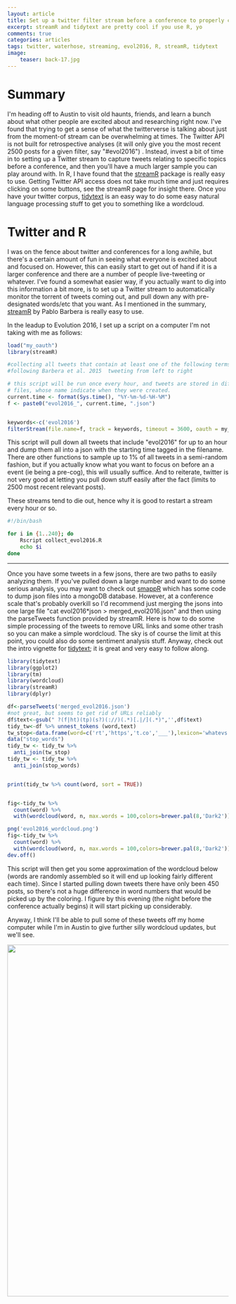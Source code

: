 ```yaml
---
layout: article
title: Set up a twitter filter stream before a conference to properly check out the zeitgeist!
excerpt: streamR and tidytext are pretty cool if you use R, yo
comments: true
categories: articles
tags: twitter, waterhose, streaming, evol2016, R, streamR, tidytext
image:
    teaser: back-17.jpg
---
```


# Summary

I'm heading off to Austin to visit old haunts, friends, and learn a bunch about what other people are excited about and researching right now. I've found that trying to get a sense of what the twitterverse is talking about just from the moment-of stream can be overwhelming at times. The Twitter API is not built for retrospective analyses (it will only give you the most recent 2500 posts for a given filter, say "#evol2016") . Instead, invest a bit of time in to setting up a Twitter stream to capture tweets relating to specific topics before a conference, and then you'll have a much larger sample you can play around with. In R, I have found that the [streamR](https://github.com/pablobarbera/streamR) package is really easy to use. Getting Twitter API access does not take much time and just requires clicking on some buttons, see the streamR page for insight there. Once you have your twitter corpus, [tidytext](https://cran.r-project.org/web/packages/tidytext/index.html) is an easy way to do some easy natural language processing stuff to get you to something like a wordcloud.

# Twitter and R

I was on the fence about twitter and conferences for a long awhile, but there's a certain amount of fun in seeing what everyone is excited about and focused on. However, this can easily start to get out of hand if it is a larger conference and there are a number of people live-tweeting or whatever. I've found a somewhat easier way, if you actually want to dig into this information a bit more, is to set up a Twitter stream to automatically monitor the torrent of tweets coming out, and pull down any with pre-designated words/etc that you want. As I mentioned in the summary, [streamR](https://github.com/pablobarbera/streamR) by Pablo Barbera is really easy to use. 

In the leadup to Evolution 2016, I set up a script on a computer I'm not taking with me as follows:

```R
load("my_oauth")
library(streamR)

#collecting all tweets that contain at least one of the following terms
#following Barbera et al. 2015  tweeting from left to right

# this script will be run once every hour, and tweets are stored in different
# files, whose name indicate when they were created.
current.time <- format(Sys.time(), "%Y-%m-%d-%H-%M")
f <- paste0("evol2016_", current.time, ".json")


keywords<-c('evol2016')
filterStream(file.name=f, track = keywords, timeout = 3600, oauth = my_oauth)
```


This script will pull down all tweets that include "evol2016" for up to an hour and dump them all into a json with the starting time tagged in the filename. There are other functions to sample up to 1% of all tweets in a semi-random fashion, but if you actually know what you want to focus on before an a event (ie being a pre-cog), this will usually suffice. And to reiterate, twitter is not very good at letting you pull down stuff easily after the fact (limits to 2500 most recent relevant posts).

These streams tend to die out, hence why it is good to restart a stream every hour or so.

```bash
#!/bin/bash

for i in {1..240}; do
    Rscript collect_evol2016.R
    echo $i
done
```

***

Once you have some tweets in a few jsons, there are two paths to easily analyzing them. If you've pulled down a large number and want to do some serious analysis, you may want to check out [smappR](https://github.com/SMAPPNYU/smappR) which has some code to dump json files into a mongoDB database. However, at a conference scale that's probably overkill so I'd recommend just merging the jsons into one large file "cat evol2016*json > merged_evol2016.json" and then using the parseTweets function provided by streamR. Here is how to do some simple processing of the tweets to remove URL links and some other trash so you can make a simple wordcloud. The sky is of course the limit at this point, you could also do some sentiment analysis stuff. Anyway, check out the intro vignette for [tidytext](https://cran.r-project.org/web/packages/tidytext/vignettes/tidytext.html); it is great and very easy to follow along.

```R
library(tidytext)
library(ggplot2)
library(tm)
library(wordcloud)
library(streamR)
library(dplyr)

df<-parseTweets('merged_evol2016.json')
#not great, but seems to get rid of URLs reliably
df$text<-gsub(" ?(f|ht)(tp)(s?)(://)(.*)[.|/](.*)",'',df$text)
tidy_tw<-df %>% unnest_tokens (word,text)
tw_stop<-data.frame(word=c('rt','https','t.co','___'),lexicon='whatevs')
data("stop_words")
tidy_tw <- tidy_tw %>%
  anti_join(tw_stop)
tidy_tw <- tidy_tw %>%
  anti_join(stop_words)


print(tidy_tw %>% count(word, sort = TRUE)) 


fig<-tidy_tw %>%
  count(word) %>%
  with(wordcloud(word, n, max.words = 100,colors=brewer.pal(8,'Dark2')))

png('evol2016_wordcloud.png')
fig<-tidy_tw %>%
  count(word) %>%
  with(wordcloud(word, n, max.words = 100,colors=brewer.pal(8,'Dark2')))
dev.off()
```

This script will then get you some approximation of the wordcloud below (words are randomly assembled so it will end up looking fairly different each time). Since I started pulling down tweets there have only been 450 posts, so there's not a huge difference in word numbers that would be picked up by the coloring. I figure by this evening (the night before the conference actually begins) it will start picking up considerably.

Anyway, I think I'll be able to pull some of these tweets off my home computer while I'm in Austin to give further silly wordcloud updates, but we'll see.

<img src="https://thomas-keller.github.io/images/evol2016_wordcloud.png" width="800">
